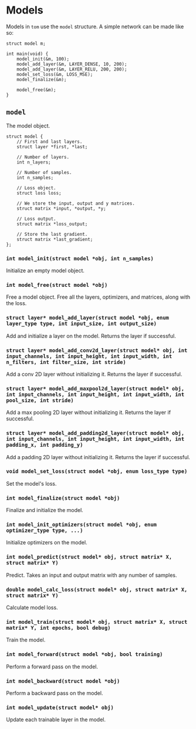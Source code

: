 # Models

Models in `tom` use the `model` structure. A simple network can be made like so:

```
struct model m;

int main(void) {
    model_init(&m, 100);
    model_add_layer(&m, LAYER_DENSE, 10, 200);
    model_add_layer(&m, LAYER_RELU, 200, 200);
    model_set_loss(&m, LOSS_MSE);
    model_finalize(&m);

    model_free(&m);
}
```

## `model`

The model object.

```
struct model {
    // First and last layers.
    struct layer *first, *last;

    // Number of layers.
    int n_layers;

    // Number of samples.
    int n_samples;

    // Loss object.
    struct loss loss;

    // We store the input, output and y matrices.
    struct matrix *input, *output, *y;

    // Loss output.
    struct matrix *loss_output;

    // Store the last gradient.
    struct matrix *last_gradient;
};
```

### `int model_init(struct model *obj, int n_samples)`

Initialize an empty model object.

### `int model_free(struct model *obj)`

Free a model object. Free all the layers, optimizers, and matrices, along with the loss.

### `struct layer* model_add_layer(struct model *obj, enum layer_type type, int input_size, int output_size)`

Add and initialize a layer on the model. Returns the layer if successful.

### `struct layer* model_add_conv2d_layer(struct model* obj, int input_channels, int input_height, int input_width, int n_filters, int filter_size, int stride)`

Add a conv 2D layer without initializing it. Returns the layer if successful.

### `struct layer* model_add_maxpool2d_layer(struct model* obj, int input_channels, int input_height, int input_width, int pool_size, int stride)`

Add a max pooling 2D layer without initializing it. Returns the layer if successful. 

### `struct layer* model_add_padding2d_layer(struct model* obj, int input_channels, int input_height, int input_width, int padding_x, int padding_y)`

Add a padding 2D layer without initializing it. Returns the layer if successful.

### `void model_set_loss(struct model *obj, enum loss_type type)`

Set the model's loss.

### `int model_finalize(struct model *obj)`

Finalize and initialize the model.

### `int model_init_optimizers(struct model *obj, enum optimizer_type type, ...)`

Initialize optimizers on the model.

### `int model_predict(struct model* obj, struct matrix* X, struct matrix* Y)`

Predict. Takes an input and output matrix with any number of samples.

### `double model_calc_loss(struct model* obj, struct matrix* X, struct matrix* Y)`

Calculate model loss.

### `int model_train(struct model* obj, struct matrix* X, struct matrix* Y, int epochs, bool debug)`

Train the model.

### `int model_forward(struct model *obj, bool training)`

Perform a forward pass on the model.

### `int model_backward(struct model *obj)`

Perform a backward pass on the model.

### `int model_update(struct model* obj)`

Update each trainable layer in the model.
